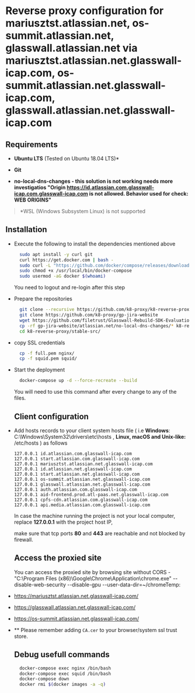 # Reverse proxy configuration for mariusztst.atlassian.net, os-summit.atlassian.net, glasswall.atlassian.net via mariusztst.atlassian.net.glasswall-icap.com, os-summit.atlassian.net.glasswall-icap.com, glasswall.atlassian.net.glasswall-icap.com

## Requirements

- **Ubuntu LTS** (Tested on Ubuntu 18.04 LTS)*

- **Git**

- **no-local-dns-changes - this solution is not working needs more investigatios "Origin https://id.atlassian.com.glasswall-icap.com.glasswall-icap.com is not allowed. Behavior used for check: WEB ORIGINS"**

> *WSL (Windows Subsystem Linux) is not supported

## Installation

- Execute the following to install the dependencies mentioned above
  
  ```bash
    sudo apt install -y curl git
    curl https://get.docker.com | bash -
    sudo curl -L "https://github.com/docker/compose/releases/download/1.27.4/docker-compose-$(uname -s)-$(uname -m)" -o /usr/local/bin/docker-compose
    sudo chmod +x /usr/local/bin/docker-compose
    sudo usermod -aG docker $(whoami)
  ```
  
  You need to logout and re-login after this step

- Prepare the repositories
  
  ```bash
    git clone --recursive https://github.com/k8-proxy/k8-reverse-proxy.git
    git clone https://github.com/k8-proxy/gp-jira-website
    wget https://github.com/filetrust/Glasswall-Rebuild-SDK-Evaluation/releases/download/1.117/libglasswall.classic.so -O k8-reverse-proxy/stable-src/c-icap/Glasswall-Rebuild-SDK-Evaluation/Linux/Library/libglasswall.classic.so
    cp -rf gp-jira-website/atlassian.net/no-local-dns-changes/* k8-reverse-proxy/stable-src/
    cd k8-reverse-proxy/stable-src/
  ```

- copy SSL credentials
  
  ```bash
    cp -f full.pem nginx/
	cp -f squid.pem squid/
  ```

- Start the deployment 
  
  ```bash
    docker-compose up -d --force-recreate --build
  ```
  
  You will need to use this command after every change to any of the files.
  
  ## Client configuration

- Add hosts records to your client system hosts file ( i.e **Windows**: C:\Windows\System32\drivers\etc\hosts , **Linux, macOS and  Unix-like:** /etc/hosts ) as follows
  
  ```
  127.0.0.1 id.atlassian.com.glasswall-icap.com
  127.0.0.1 start.atlassian.com.glasswall-icap.com
  127.0.0.1 mariusztst.atlassian.net.glasswall-icap.com
  127.0.0.1 id.atlassian.net.glasswall-icap.com
  127.0.0.1 start.atlassian.net.glasswall-icap.com
  127.0.0.1 os-summit.atlassian.net.glasswall-icap.com
  127.0.0.1 glasswall.atlassian.net.glasswall-icap.com
  127.0.0.1 auth.atlassian.com.glasswall-icap.com
  127.0.0.1 aid-frontend.prod.atl-paas.net.glasswall-icap.com
  127.0.0.1 cpfs-cdn.atlassian.com.glasswall-icap.com
  127.0.0.1 api.media.atlassian.com.glasswall-icap.com
  ```
  
  In case the machine running the project is not your local computer, replace **127.0.0.1** with the project host IP,
  
  make sure that tcp ports **80** and **443** are reachable and not blocked by firewall.
  
  ## Access the proxied site
  
  You can access the proxied site by browsing site without CORS - "C:\Program Files (x86)\Google\Chrome\Application\chrome.exe" --disable-web-security --disable-gpu --user-data-dir=~/chromeTemp:
- https://mariusztst.atlassian.net.glasswall-icap.com/
- https://glasswall.atlassian.net.glasswall-icap.com/
- https://os-summit.atlassian.net.glasswall-icap.com/

- ** Please remember adding `CA.cer` to your browser/system ssl trust store.

  ## Debug usefull commands
  ```bash
    docker-compose exec nginx /bin/bash
	docker-compose exec squid /bin/bash
	docker-compose down
	docker rmi $(docker images -a -q)
  ```
